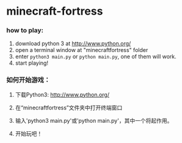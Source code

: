 # minecraft-fortress

### how to play:
1. download python 3 at http://www.python.org/
2. open a terminal window at "minecraftfortress" folder
3. enter `python3 main.py` or `python main.py`, one of them will work.
4. start playing!

### 如何开始游戏：

1. 下载Python3: http://www.python.org/

2. 在“minecraftfortress”文件夹中打开终端窗口

3. 输入'python3 main.py'或'python main.py'，其中一个将起作用。

4. 开始玩吧！
